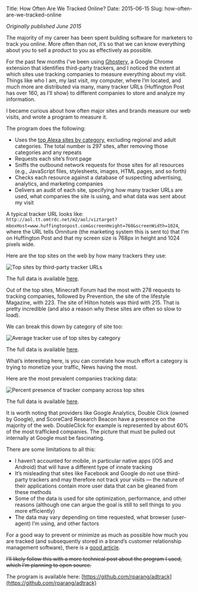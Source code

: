 Title: How Often Are We Tracked Online?
Date: 2015-06-15
Slug: how-often-are-we-tracked-online

*Originally published June 2015*

The majority of my career has been spent building software for marketers to track you online. More often than not, it’s so that we can know everything about you to sell a product to you as effectively as possible.

For the past few months I've been using [Ghostery](https://www.ghostery.com/), a Google Chrome extension that identifies third-party trackers, and I noticed the extent at which sites use tracking companies to measure everything about my visit. Things like who I am, my last visit, my computer, where I’m located, and much more are distributed via many, many tracker URLs (Huffington Post has over 160, as I’ll show) to different companies to store and analyze my information.

I became curious about how often major sites and brands measure our web visits, and wrote a program to measure it.

The program does the following:

- Uses the [top Alexa sites by category](https://www.alexa.com/topsites/category), excluding regional and adult categories. The total number is 297 sites, after removing those categories and any repeats
- Requests each site’s front page
- Sniffs the outbound network requests for those sites for all resources (e.g., JavaScript files, stylesheets, images, HTML pages, and so forth)
- Checks each resource against a database of suspecting advertising, analytics, and marketing companies
- Delivers an audit of each site, specifying how many tracker URLs are used, what companies the site is using, and what data was sent about my visit

A typical tracker URL looks like: `http://aol.tt.omtrdc.net/m2/aol/viztarget?mboxHost=www.huffingtonpost.com&screenHeight=768&screenWidth=1024`, where the URL tells Omniture (the marketing system this is sent to) that I'm on Huffington Post and that my screen size is 768px in height and 1024 pixels wide.

Here are the top sites on the web by how many trackers they use:

![Top sites by third-party tracker URLs]({static}/images/top_sites_final.jpeg)

The full data is available [here](https://www.rezaparang.com/assets/trackers_top_sites-85f35a430ec5e455dc1f1340436da2bd.json).

Out of the top sites, Minecraft Forum had the most with 278 requests to tracking companies, followed by Prevention, the site of the lifestyle Magazine, with 223. The site of Hilton hotels was third with 215. That is pretty incredible (and also a reason why these sites are often so slow to load).

We can break this down by category of site too:

![Average tracker use of top sites by category]({static}/images/category_final.jpeg)

The full data is available [here](https://www.rezaparang.com/assets/trackers_avg_category-f13eb5d9b08caea64a452e40b2179726.json).

What’s interesting here, is you can correlate how much effort a category is trying to monetize your traffic, News having the most.

Here are the most prevalent companies tracking data:

![Percent presence of tracker company across top sites]({static}/images/percent_final.jpeg)

The full data is available [here](https://www.rezaparang.com/assets/trackers_company-71643c194dd15547fb867da2b6effb24.json).

It is worth noting that providers like Google Analytics, Double Click (owned by Google), and ScoreCard Research Beacon have a presence on the majority of the web. DoubleClick for example is represented by about 60% of the most trafficked companies. The picture that must be pulled out internally at Google must be fascinating.

There are some limitations to all this:

- I haven’t accounted for mobile, in particular native apps (iOS and Android) that will have a different type of innate tracking
- It’s misleading that sites like Facebook and Google do not use third-party trackers and may therefore not track your visits — the nature of their applications contain more user data that can be gleaned from these methods
- Some of the data is used for site optimization, performance, and other reasons (although one can argue the goal is still to sell things to you more efficiently)
- The data may vary depending on time requested, what browser (user-agent) I’m using, and other factors

For a good way to prevent or minimize as much as possible how much you are tracked (and subsequently stored in a brand’s customer relationship management software), there is a [good article](https://lifehacker.com/5887140/everyones-trying-to-track-what-you-do-on-the-web-heres-how-to-stop-them).

~~I’ll likely follow this with a more technical post about the program I used, which I’m planning to open source.~~

The program is available here: [https://github.com/rparang/adtrack](https://github.com/rparang/adtrack)